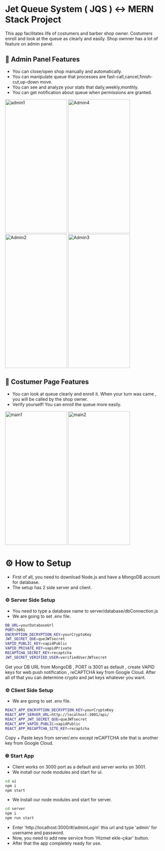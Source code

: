 # Jet Queue System ( JQS ) <-> MERN Stack Project
This app facilitates life of costumers and barber shop owner. Costumers enroll and look at the queue as clearly and easily. Shop ownner has a lot of feature on admin panel.

## 🚀 Admin Panel Features
- You can close/open shop manually and automatically.
- You can manipulate queue that processes are fast-call,cancel,finish-cut,up-down move.
- You can see and analyze your stats that daily,weekly,monthly.
- You can get notification about queue when permissions are granted.
<img width="200" height="433" alt="admin1" src="https://github.com/user-attachments/assets/3967e6a5-1e68-41b3-9eaf-9437e59e8b72" />
<img width="200" height="433" alt="Admin4" src="https://github.com/user-attachments/assets/6644cf02-811d-40d4-bb62-240aa8e42615" />
<img width="200" height="433" alt="Admin2" src="https://github.com/user-attachments/assets/1fadcecf-7997-46ba-8272-925d6d516232" />
<img width="200" height="433" alt="Admin3" src="https://github.com/user-attachments/assets/dc4ec089-1466-415e-9cf2-3c055bb8db6c" />


## 🚀 Costumer Page Features
- You can look at queue clearly and enroll it. When your turn was came , you will be called by the shop owner.
- Verify yourself! You can enroll the queue more easily.
<img width="200" height="432" alt="main1" src="https://github.com/user-attachments/assets/636166b6-b7e1-4204-82e4-e5eab2de9e5d" />
<img width="200" height="432" alt="main2" src="https://github.com/user-attachments/assets/bee91ce7-fcbf-4348-9e71-4e45de42c325" />


# ⚙️ How to Setup
- First of all, you need to download Node.js and have a MongoDB account for database.
- The setup has 2 side server and client.
  
### ⚙️ Server Side Setup
- You need to type a database name to server/database/dbConnection.js
- We are going to set .env file.
```sh
DB_URL=yourDatabaseUrl
PORT=3001
ENCRYPTION_DECRYPTION_KEY=yourCryptoKey
JWT_SECRET_QUE=queJWTsecret
VAPID_PUBLIC_KEY=vapidPublic
VAPID_PRIVATE_KEY=vapidPrivate
RECAPTCHA_SECRET_KEY=recaptcha
JWT_SECRET_VERIFIED_USER=verifiedUserJWTsecret  
```
Get your DB URL from MongoDB , PORT is 3001 as default , create VAPID keys for web push notification , reCAPTCHA key from Google Cloud.
After all of that you can determine crypto and jwt keys whatever you want.

### ⚙️ Client Side Setup
- We are going to set .env file.
```sh
REACT_APP_ENCRYPTION_DECRYPTION_KEY=yourCryptoKey
REACT_APP_SERVER_URL=http://localhost:3001/api/
REACT_APP_JWT_SECRET_QUE=queJWTsecret
REACT_APP_VAPID_PUBLIC=vapidPublic
REACT_APP_RECAPTCHA_SITE_KEY=recaptcha
```
Copy + Paste keys from server/.env except reCAPTCHA site that is another key from Google Cloud.

### 🌐 Start App
- Client works on 3000 port as a default and server works on 3001.
- We install our node modules and start for ui.
```sh
cd ui
npm i 
npm start
```
- We install our node modules and start for server.
```sh
cd server
npm i 
npm run start
```
- Enter 'http://localhost:3000/#/adminLogin' this url and type 'admin' for username and password.
- Now, you need to add new service from 'Hizmet ekle-çıkar' button.
- After that the app completely ready for use.



